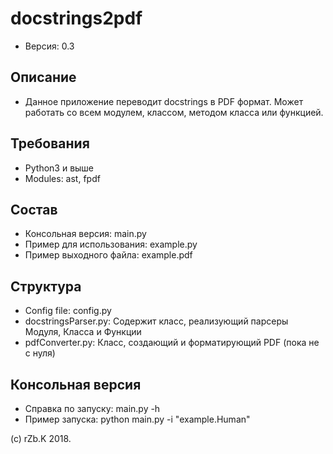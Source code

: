 # docstrings2pdf
* Версия: 0.3
## Описание
* Данное приложение переводит docstrings в PDF формат. Может работать со всем модулем, классом, методом класса или функцией. 
## Требования
* Python3 и выше
* Modules: ast, fpdf
## Состав
* Консольная версия: main.py
* Пример для использования: example.py 
* Пример выходного файла: example.pdf
## Структура
* Config file: config.py
* docstringsParser.py: Содержит класс, реализующий парсеры Модуля, Класса и Функции
* pdfConverter.py: Класс, создающий и форматирующий PDF (пока не с нуля)
## Консольная версия
* Справка по запуску: main.py -h
* Пример запуска: python main.py -i "example.Human"

(c) rZb.K 2018.

